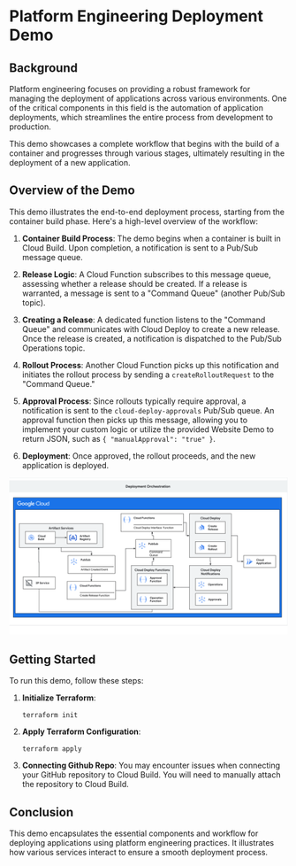 # Platform Engineering Deployment Demo

## Background

Platform engineering focuses on providing a robust framework for managing the deployment of applications across various environments. One of the critical components in this field is the automation of application deployments, which streamlines the entire process from development to production.

This demo showcases a complete workflow that begins with the build of a container and progresses through various stages, ultimately resulting in the deployment of a new application.

## Overview of the Demo

This demo illustrates the end-to-end deployment process, starting from the container build phase. Here's a high-level overview of the workflow:

1. **Container Build Process**: The demo begins when a container is built in Cloud Build. Upon completion, a notification is sent to a Pub/Sub message queue.

2. **Release Logic**: A Cloud Function subscribes to this message queue, assessing whether a release should be created. If a release is warranted, a message is sent to a "Command Queue" (another Pub/Sub topic).

3. **Creating a Release**: A dedicated function listens to the "Command Queue" and communicates with Cloud Deploy to create a new release. Once the release is created, a notification is dispatched to the Pub/Sub Operations topic.

4. **Rollout Process**: Another Cloud Function picks up this notification and initiates the rollout process by sending a `createRolloutRequest` to the "Command Queue."

5. **Approval Process**: Since rollouts typically require approval, a notification is sent to the `cloud-deploy-approvals` Pub/Sub queue. An approval function then picks up this message, allowing you to implement your custom logic or utilize the provided Website Demo to return JSON, such as `{ "manualApproval": "true" }`.

6. **Deployment**: Once approved, the rollout proceeds, and the new application is deployed.

![Workflow Diagram](architecture.svg)

## Getting Started

To run this demo, follow these steps:

1. **Initialize Terraform**: 
   ```
   terraform init
   ```
2. **Apply Terraform Configuration**:
    ```
    terraform apply
    ```
3. **Connecting Github Repo**:
    You may encounter issues when connecting your GitHub repository to Cloud Build. You will need to manually attach the repository to Cloud Build.
## Conclusion

This demo encapsulates the essential components and workflow for deploying applications using platform engineering practices. It illustrates how various services interact to ensure a smooth deployment process.